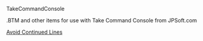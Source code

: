 TakeCommandConsole

.BTM and other items for use with Take Command Console from JPSoft.com

[Avoid Continued Lines](<Avoid_Continued_Lines>)
